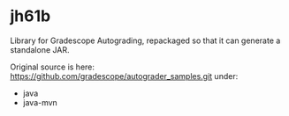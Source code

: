 # jh61b

Library for Gradescope Autograding, repackaged so that it can generate a standalone JAR.

Original source is here: <https://github.com/gradescope/autograder_samples.git> under:
* java
* java-mvn




